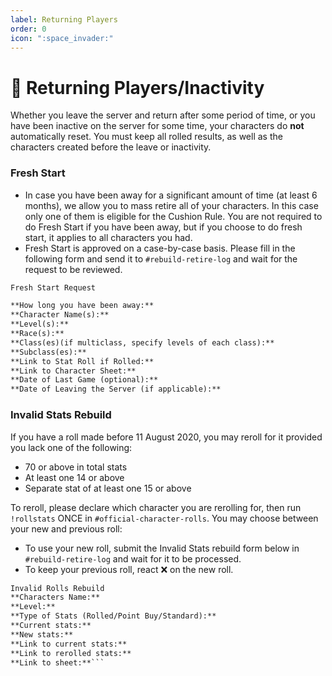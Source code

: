 ```yaml
---
label: Returning Players
order: 0
icon: ":space_invader:"
---
```

<style>
h1:before { 
  content: "👾 ";
}
</style>
# Returning Players/Inactivity

Whether you leave the server and return after some period of time, or you have been inactive on the server for some time, your characters do **not** automatically reset. You must keep all rolled results, as well as the characters created before the leave or inactivity. 

### Fresh Start
- In case you have been away for a significant amount of time (at least 6 months), we allow you to mass retire all of your characters. In this case only one of them is eligible for the Cushion Rule. You are not required to do Fresh Start if you have been away, but if you choose to do fresh start, it applies to all characters you had.
- Fresh Start is approved on a case-by-case basis. Please fill in the following form and send it to `#rebuild-retire-log` and wait for the request to be reviewed.

```md
Fresh Start Request

**How long you have been away:** 
**Character Name(s):** 
**Level(s):** 
**Race(s):** 
**Class(es)(if multiclass, specify levels of each class):** 
**Subclass(es):** 
**Link to Stat Roll if Rolled:** 
**Link to Character Sheet:** 
**Date of Last Game (optional):** 
**Date of Leaving the Server (if applicable):** 
```

### Invalid Stats Rebuild
If you have a roll made before 11 August 2020, you may reroll for it provided you lack one of the following:
- 70 or above in total stats
- At least one 14 or above
- Separate stat of at least one 15 or above

To reroll, please declare which character you are rerolling for, then run `!rollstats` ONCE in `#official-character-rolls`. You may choose between your new and previous roll:
- To use your new roll, submit the Invalid Stats rebuild form below in `#rebuild-retire-log` and wait for it to be processed.
- To keep your previous roll, react ❌ on the new roll.

```md
Invalid Rolls Rebuild
**Characters Name:**
**Level:**
**Type of Stats (Rolled/Point Buy/Standard):**
**Current stats:**
**New stats:**
**Link to current stats:**
**Link to rerolled stats:**
**Link to sheet:**```